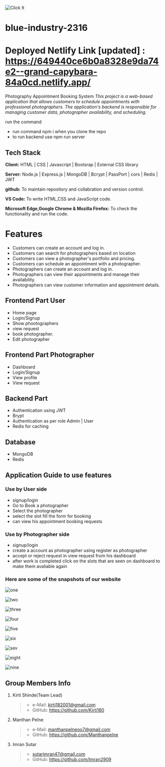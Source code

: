 ![Click It](https://user-images.githubusercontent.com/115463536/236754604-658eab7e-4823-4a29-bd15-ab68f71dedba.png)
# blue-industry-2316
# Deployed Netlify Link [updated] : https://649440ce6b0a8328e9da74e2--grand-capybara-84a0cd.netlify.app/

Photography Appointment Booking System
*This project is a web-based application that allows customers to schedule appointments with professional photographers. The application's backend is responsible for managing customer data, photographer availability, and scheduling.*

run the command 
- run command npm i when you clone the repo
- to run backend use npm run server

## Tech Stack

**Client:** HTML | CSS | Javascript | Bootsrap | External CSS library

**Server:** Node.js | Express.js | MongoDB | Bcrypt | PassPort | cors | Redis | JWT

**github:** To maintain repository and collabration and version control.

**VS Code:** To write HTML,CSS and JavaScript code.

**Microsoft Edge,Google Chrome & Mozilla Firefox:** To check the functionality and run the code.
# Features
- Customers can create an account and log in.
- Customers can search for photographers based on location
- Customers can view a photographer's portfolio and pricing.
- Customers can schedule an appointment with a photographer.
- Photographers can create an account and log in.
- Photographers can view their appointments and manage their availability.
- Photographers can view customer information and appointment details.
## Frontend Part User

- Home page
- Login/Signup
- Show phootographers
- view request
- book photographer.
- Edit photographer

## Frontend Part Photographer

- Dashboard
- Login/Signup
- View profile
- View request

## Backend Part
- Authentication using JWT
- Brypt 
- Authentication as per role Admin | User
- Redis for caching

## Database  
 - MongoDB
 - Redis
 
## Application Guide to use features
 ### Use by User side
-  signup/login 
-  Go to Book a photographer
-  Select the photographer
-  select the slot fill the form for booking
-  can view his appointment booking requests
 ### Use by Photographer side
-  signup/login 
-  create a account as photographer using register as photographer
-  accept or reject request in view request from his dashboard
-  after work is completed click on the slots that are seen on dashboard to make them avaliable again



### Here are some of the snapshots of our website
![one](./Images/Screenshot%202023-06-22%20172432.png)

![two](./Images/Screenshot%202023-06-22%20172601.png)

![three](./Images/Screenshot%202023-06-22%20172721.png)

![four](./Images/Screenshot%202023-06-22%20172833.png)

![five](./Images/Screenshot%202023-06-22%20172953.png)

![six](./Images/Screenshot%202023-06-22%20173105.png)

![sev](./Images/Screenshot%202023-06-22%20173323.png)

![eight](./Images/Screenshot%202023-06-22%20173738.png)

![nine](./Images/Screenshot%202023-06-22%20173822.png)
  
## Group Members Info

1. Kirti Shinde(Team Lead)
   >    - e-Mail: kirti182001@gmail.com
   >    - GitHub: https://github.com/Kirti180


2. Manthan Pelne
   >    - e-Mail: manthanpelneoo7@gmail.com
   >    - GitHub: https://github.com/Manthanpelne


3. Imran Sutar
   >    - sutarimran47@gmail.com
   >    - GitHub: https://github.com/Imran2909

<br>

